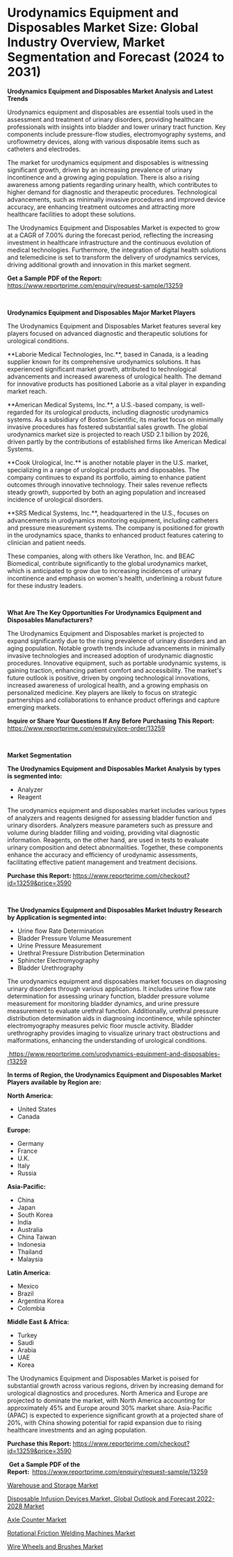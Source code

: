 <p><h1>Urodynamics Equipment and Disposables Market Size: Global Industry Overview, Market Segmentation and Forecast (2024 to 2031)</h1></p><p><strong>Urodynamics Equipment and Disposables Market Analysis and Latest Trends</strong></p>
<p><p>Urodynamics equipment and disposables are essential tools used in the assessment and treatment of urinary disorders, providing healthcare professionals with insights into bladder and lower urinary tract function. Key components include pressure-flow studies, electromyography systems, and uroflowmetry devices, along with various disposable items such as catheters and electrodes.</p><p>The market for urodynamics equipment and disposables is witnessing significant growth, driven by an increasing prevalence of urinary incontinence and a growing aging population. There is also a rising awareness among patients regarding urinary health, which contributes to higher demand for diagnostic and therapeutic procedures. Technological advancements, such as minimally invasive procedures and improved device accuracy, are enhancing treatment outcomes and attracting more healthcare facilities to adopt these solutions.</p><p>The Urodynamics Equipment and Disposables Market is expected to grow at a CAGR of 7.00% during the forecast period, reflecting the increasing investment in healthcare infrastructure and the continuous evolution of medical technologies. Furthermore, the integration of digital health solutions and telemedicine is set to transform the delivery of urodynamics services, driving additional growth and innovation in this market segment.</p></p>
<p><strong>Get a Sample PDF of the Report:&nbsp;</strong> <a href="https://www.reportprime.com/enquiry/request-sample/13259">https://www.reportprime.com/enquiry/request-sample/13259</a></p>
<p>&nbsp;</p>
<p><strong>Urodynamics Equipment and Disposables Major Market Players</strong></p>
<p><p>The Urodynamics Equipment and Disposables Market features several key players focused on advanced diagnostic and therapeutic solutions for urological conditions. </p><p>**Laborie Medical Technologies, Inc.**, based in Canada, is a leading supplier known for its comprehensive urodynamics solutions. It has experienced significant market growth, attributed to technological advancements and increased awareness of urological health. The demand for innovative products has positioned Laborie as a vital player in expanding market reach.</p><p>**American Medical Systems, Inc.**, a U.S.-based company, is well-regarded for its urological products, including diagnostic urodynamics systems. As a subsidiary of Boston Scientific, its market focus on minimally invasive procedures has fostered substantial sales growth. The global urodynamics market size is projected to reach USD 2.1 billion by 2026, driven partly by the contributions of established firms like American Medical Systems.</p><p>**Cook Urological, Inc.** is another notable player in the U.S. market, specializing in a range of urological products and disposables. The company continues to expand its portfolio, aiming to enhance patient outcomes through innovative technology. Their sales revenue reflects steady growth, supported by both an aging population and increased incidence of urological disorders.</p><p>**SRS Medical Systems, Inc.**, headquartered in the U.S., focuses on advancements in urodynamics monitoring equipment, including catheters and pressure measurement systems. The company is positioned for growth in the urodynamics space, thanks to enhanced product features catering to clinician and patient needs.</p><p>These companies, along with others like Verathon, Inc. and BEAC Biomedical, contribute significantly to the global urodynamics market, which is anticipated to grow due to increasing incidences of urinary incontinence and emphasis on women's health, underlining a robust future for these industry leaders.</p></p>
<p>&nbsp;</p>
<p><strong>What Are The Key Opportunities For Urodynamics Equipment and Disposables Manufacturers?</strong></p>
<p><p>The Urodynamics Equipment and Disposables market is projected to expand significantly due to the rising prevalence of urinary disorders and an aging population. Notable growth trends include advancements in minimally invasive technologies and increased adoption of urodynamic diagnostic procedures. Innovative equipment, such as portable urodynamic systems, is gaining traction, enhancing patient comfort and accessibility. The market's future outlook is positive, driven by ongoing technological innovations, increased awareness of urological health, and a growing emphasis on personalized medicine. Key players are likely to focus on strategic partnerships and collaborations to enhance product offerings and capture emerging markets.</p></p>
<p><strong>Inquire or Share Your Questions If Any Before Purchasing This Report:</strong> <a href="https://www.reportprime.com/enquiry/pre-order/13259">https://www.reportprime.com/enquiry/pre-order/13259</a></p>
<p>&nbsp;</p>
<p><strong>Market Segmentation</strong></p>
<p><strong>The Urodynamics Equipment and Disposables Market Analysis by types is segmented into:</strong></p>
<p><ul><li>Analyzer</li><li>Reagent</li></ul></p>
<p><p>The urodynamics equipment and disposables market includes various types of analyzers and reagents designed for assessing bladder function and urinary disorders. Analyzers measure parameters such as pressure and volume during bladder filling and voiding, providing vital diagnostic information. Reagents, on the other hand, are used in tests to evaluate urinary composition and detect abnormalities. Together, these components enhance the accuracy and efficiency of urodynamic assessments, facilitating effective patient management and treatment decisions.</p></p>
<p><strong>Purchase this Report:&nbsp;</strong><a href="https://www.reportprime.com/checkout?id=13259&price=3590">https://www.reportprime.com/checkout?id=13259&price=3590</a></p>
<p>&nbsp;</p>
<p><strong>The Urodynamics Equipment and Disposables Market Industry Research by Application is segmented into:</strong></p>
<p><ul><li>Urine flow Rate Determination</li><li>Bladder Pressure Volume Measurement</li><li>Urine Pressure Measurement</li><li>Urethral Pressure Distribution Determination</li><li>Sphincter Electromyography</li><li>Bladder Urethrography</li></ul></p>
<p><p>The urodynamics equipment and disposables market focuses on diagnosing urinary disorders through various applications. It includes urine flow rate determination for assessing urinary function, bladder pressure volume measurement for monitoring bladder dynamics, and urine pressure measurement to evaluate urethral function. Additionally, urethral pressure distribution determination aids in diagnosing incontinence, while sphincter electromyography measures pelvic floor muscle activity. Bladder urethrography provides imaging to visualize urinary tract obstructions and malformations, enhancing the understanding of urological conditions.</p></p>
<p><a href="https://www.reportprime.com/urodynamics-equipment-and-disposables-r13259">&nbsp;https://www.reportprime.com/urodynamics-equipment-and-disposables-r13259</a></p>
<p><strong>In terms of Region, the Urodynamics Equipment and Disposables Market Players available by Region are:</strong></p>
<p>
    <p> <strong> North America: </strong>
        <ul>
            <li>United States</li>
            <li>Canada</li>
        </ul>
        </p> 
    <p> <strong> Europe: </strong>
        <ul>
            <li>Germany</li>
            <li>France</li>
            <li>U.K.</li>
            <li>Italy</li>
            <li>Russia</li>
        </ul>
        </p> 
    <p> <strong> Asia-Pacific: </strong>
        <ul>
            <li>China</li>
            <li>Japan</li>
            <li>South Korea</li>
            <li>India</li>
            <li>Australia</li>
            <li>China Taiwan</li>
            <li>Indonesia</li>
            <li>Thailand</li>
            <li>Malaysia</li>
        </ul>
        </p> 
    <p> <strong> Latin America: </strong>
        <ul>
            <li>Mexico</li>
            <li>Brazil</li>
            <li>Argentina Korea</li>
            <li>Colombia</li>
        </ul>
        </p> 
    <p> <strong> Middle East & Africa: </strong>
        <ul>
            <li>Turkey</li>
            <li>Saudi</li>
            <li>Arabia</li>
            <li>UAE</li>
            <li>Korea</li>
        </ul>
    </p>
    </p>
<p><p>The Urodynamics Equipment and Disposables Market is poised for substantial growth across various regions, driven by increasing demand for urological diagnostics and procedures. North America and Europe are projected to dominate the market, with North America accounting for approximately 45% and Europe around 30% market share. Asia-Pacific (APAC) is expected to experience significant growth at a projected share of 20%, with China showing potential for rapid expansion due to rising healthcare investments and an aging population.</p></p>
<p><strong>Purchase this Report: </strong><a href="https://www.reportprime.com/checkout?id=13259&price=3590">https://www.reportprime.com/checkout?id=13259&price=3590</a></p>
<p>&nbsp;<strong>Get a Sample PDF of the Report:&nbsp;&nbsp;</strong><a href="https://www.reportprime.com/enquiry/request-sample/13259">https://www.reportprime.com/enquiry/request-sample/13259</a></p>
<p><strong></strong></p>
<p><p><a href="https://www.linkedin.com/pulse/what-driving-global-warehouse-storage-market-dive-trends-wztsf?trackingId=sDb%2BIfZHSaK5OqgROd5BGw%3D%3D">Warehouse and Storage Market</a></p><p><a href="https://medium.com/@mslewokuneva/the-disposable-infusion-devices-market-global-outlook-and-forecast-2022-2028-market-has-grown-7b6a6aa5f074">Disposable Infusion Devices Market, Global Outlook and Forecast 2022-2028 Market</a></p><p><a href="https://github.com/GenaGaines34/Market-Research-Report-List-1/blob/main/axle-counter-market.md">Axle Counter Market</a></p><p><a href="https://issuu.com/reportprime-2/docs/rotational-friction-welding-machine_50c510d308447f">Rotational Friction Welding Machines Market</a></p><p><a href="https://issuu.com/reportprime-2/docs/wire-wheels-and-brushes-market-size_d6e23b3eafcc76">Wire Wheels and Brushes Market</a></p></p>